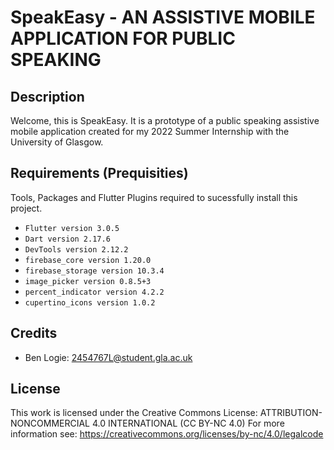 # SpeakEasy - AN ASSISTIVE MOBILE APPLICATION FOR PUBLIC SPEAKING

## Description

Welcome, this is SpeakEasy. It is a prototype of a public speaking assistive mobile application created for my 2022 Summer Internship with the University of Glasgow. 

## Requirements (Prequisities)
Tools, Packages and Flutter Plugins required to sucessfully install this project.
- `Flutter version 3.0.5`
- `Dart version 2.17.6`
- `DevTools version 2.12.2` 
- `firebase_core version 1.20.0`
- `firebase_storage version 10.3.4`
- `image_picker version 0.8.5+3`
- `percent_indicator version 4.2.2`
- `cupertino_icons version 1.0.2`




## Credits

- Ben Logie: 2454767L@student.gla.ac.uk

## License
This work is licensed under the Creative Commons License: ATTRIBUTION-NONCOMMERCIAL 4.0 INTERNATIONAL (CC BY-NC 4.0)
For more information see: https://creativecommons.org/licenses/by-nc/4.0/legalcode 

